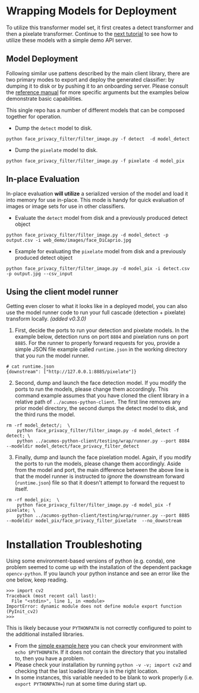 <!---
.. ===============LICENSE_START=======================================================
.. Acumos CC-BY-4.0
.. ===================================================================================
.. Copyright (C) 2017-2018 AT&T Intellectual Property & Tech Mahindra. All rights reserved.
.. ===================================================================================
.. This Acumos documentation file is distributed by AT&T and Tech Mahindra
.. under the Creative Commons Attribution 4.0 International License (the "License");
.. you may not use this file except in compliance with the License.
.. You may obtain a copy of the License at
..
..      http://creativecommons.org/licenses/by/4.0
..
.. This file is distributed on an "AS IS" BASIS,
.. WITHOUT WARRANTIES OR CONDITIONS OF ANY KIND, either express or implied.
.. See the License for the specific language governing permissions and
.. limitations under the License.
.. ===============LICENSE_END=========================================================
-->

# Wrapping Models for Deployment
To utilize this transformer model set, it first creates a detect transformer
and then a pixelate transformer.
Continue to the [next tutorial](lesson2.md)
to see how to utilize these models with a simple demo API server.


## Model Deployment
Following similar use pattens described by the main client library, there are
two primary modes to export and deploy the generated classifier: by dumping
it to disk or by pushing it to an onboarding server.  Please consult the
[reference manual](../image-classification.md#usage) for more specific arguments
but the examples below demonstrate basic capabilities.

This single repo has a number of different models that can be
composed together for operation.

* Dump the `detect` model to disk.
```
python face_privacy_filter/filter_image.py -f detect  -d model_detect
```
* Dump the `pixelate` model to disk.
```
python face_privacy_filter/filter_image.py -f pixelate -d model_pix
```


## In-place Evaluation
In-place evaluation **will utilize** a serialized version of the model and load
it into memory for use in-place.  This mode is handy for quick
evaluation of images or image sets for use in other classifiers.

* Evaluate the `detect` model from disk and a previously produced detect object
```
python face_privacy_filter/filter_image.py -d model_detect -p output.csv -i web_demo/images/face_DiCaprio.jpg
```
* Example for evaluating the `pixelate` model from disk and a previously produced detect object
```
python face_privacy_filter/filter_image.py -d model_pix -i detect.csv -p output.jpg --csv_input
```

## Using the client model runner
Getting even closer to what it looks like in a deployed model, you can also use
the model runner code to run your full cascade (detection + pixelate) transform
locally. *(added v0.3.0)*

1. First, decide the ports to run your detection and pixelate models. In the example
below, detection runs on port `8884` and pixelation runs on port `8885`.  For the
runner to properly forward requests for you, provide a simple JSON file example
called `runtime.json` in the working directory that you run the model runner.

```
# cat runtime.json
{downstream": ["http://127.0.0.1:8885/pixelate"]}
```

2. Second, dump and launch the face detection model. If you modify the ports to
run the models, please change them accordingly.  This command example assumes
that you have cloned the client library in a relative path of `../acumos-python-client`.
The first line removes any prior model directory, the second dumps the detect
model to disk, and the third runs the model.

```
rm -rf model_detect/;  \
    python face_privacy_filter/filter_image.py -d model_detect -f detect; \
    python ../acumos-python-client/testing/wrap/runner.py --port 8884 --modeldir model_detect/face_privacy_filter_detect

```

3. Finally, dump and launch the face pixelation model. Again, if you modify the ports to
run the models, please change them accordingly.  Aside from the model and port,
the main difference between the above line is that the model runner is instructed
to *ignore* the downstream forward (`runtime.json`) file so that it doesn't attempt
to forward the request to itself.

```
rm -rf model_pix;  \
    python face_privacy_filter/filter_image.py -d model_pix -f pixelate; \
    python ../acumos-python-client/testing/wrap/runner.py --port 8885 --modeldir model_pix/face_privacy_filter_pixelate  --no_downstream
```


# Installation Troubleshoting
Using some environment-based versions of python (e.g. conda),
one problem seemed to come up with the installation of the dependent
package `opencv-python`.  If you launch your python instance and see
an error like the one below, keep reading.

```
>>> import cv2
Traceback (most recent call last):
  File "<stdin>", line 1, in <module>
ImportError: dynamic module does not define module export function (PyInit_cv2)
>>>
```

This is likely because your `PYTHONPATH` is not correctly configured to
point to the additional installed libraries.

* From the [simple example here](https://stackoverflow.com/a/42160595)
you can check your environment with `echo $PYTHONPATH`.  If it does not
contain the directory that you installed to, then you have a problem.
* Please check your installation by running `python -v -v; import cv2` and checking
that the last loaded library is in the right location.
* In some instances, this variable needed to be blank to work properly (i.e.
`export PYTHONPATH=`) run at some time during start up.

